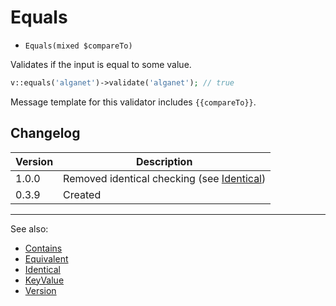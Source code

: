 # Equals

- `Equals(mixed $compareTo)`

Validates if the input is equal to some value.

```php
v::equals('alganet')->validate('alganet'); // true
```

Message template for this validator includes `{{compareTo}}`.

## Changelog

Version | Description
--------|-------------
  1.0.0 | Removed identical checking (see [Identical](Identical.md))
  0.3.9 | Created

***
See also:

- [Contains](Contains.md)
- [Equivalent](Equivalent.md)
- [Identical](Identical.md)
- [KeyValue](KeyValue.md)
- [Version](Version.md)
